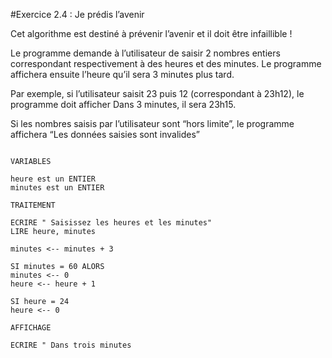 #Exercice 2.4 : Je prédis l’avenir

Cet algorithme est destiné à prévenir l’avenir et il doit être infaillible !

Le programme demande à l’utilisateur de saisir 2 nombres entiers correspondant respectivement à des heures et des minutes. Le programme affichera ensuite l’heure qu’il sera 3 minutes plus tard.

Par exemple, si l’utilisateur saisit 23 puis 12 (correspondant à 23h12), le programme doit afficher Dans 3 minutes, il sera 23h15.

Si les nombres saisis par l’utilisateur sont “hors limite”, le programme affichera “Les données saisies sont invalides”

```

VARIABLES

heure est un ENTIER
minutes est un ENTIER

TRAITEMENT

ECRIRE " Saisissez les heures et les minutes"
LIRE heure, minutes

minutes <-- minutes + 3

SI minutes = 60 ALORS
minutes <-- 0
heure <-- heure + 1

SI heure = 24
heure <-- 0

AFFICHAGE 

ECRIRE " Dans trois minutes

```